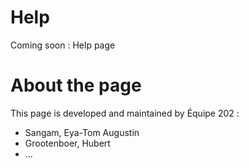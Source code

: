 # Help
Coming soon : Help page

# About the page
This page is developed and maintained by Équipe 202 :
* Sangam, Eya-Tom Augustin
* Grootenboer, Hubert
* ...
